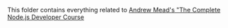 This folder contains everything related to [Andrew Mead's "The Complete Node.js Developer Course](https://www.udemy.com/the-complete-nodejs-developer-course-2/learn/v4/ "Click here")